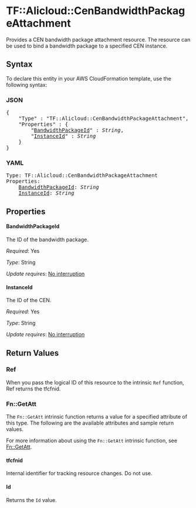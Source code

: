 # TF::Alicloud::CenBandwidthPackageAttachment

Provides a CEN bandwidth package attachment resource. The resource can be used to bind a bandwidth package to a specified CEN instance.

## Syntax

To declare this entity in your AWS CloudFormation template, use the following syntax:

### JSON

<pre>
{
    "Type" : "TF::Alicloud::CenBandwidthPackageAttachment",
    "Properties" : {
        "<a href="#bandwidthpackageid" title="BandwidthPackageId">BandwidthPackageId</a>" : <i>String</i>,
        "<a href="#instanceid" title="InstanceId">InstanceId</a>" : <i>String</i>
    }
}
</pre>

### YAML

<pre>
Type: TF::Alicloud::CenBandwidthPackageAttachment
Properties:
    <a href="#bandwidthpackageid" title="BandwidthPackageId">BandwidthPackageId</a>: <i>String</i>
    <a href="#instanceid" title="InstanceId">InstanceId</a>: <i>String</i>
</pre>

## Properties

#### BandwidthPackageId

The ID of the bandwidth package.

_Required_: Yes

_Type_: String

_Update requires_: [No interruption](https://docs.aws.amazon.com/AWSCloudFormation/latest/UserGuide/using-cfn-updating-stacks-update-behaviors.html#update-no-interrupt)

#### InstanceId

The ID of the CEN.

_Required_: Yes

_Type_: String

_Update requires_: [No interruption](https://docs.aws.amazon.com/AWSCloudFormation/latest/UserGuide/using-cfn-updating-stacks-update-behaviors.html#update-no-interrupt)

## Return Values

### Ref

When you pass the logical ID of this resource to the intrinsic `Ref` function, Ref returns the tfcfnid.

### Fn::GetAtt

The `Fn::GetAtt` intrinsic function returns a value for a specified attribute of this type. The following are the available attributes and sample return values.

For more information about using the `Fn::GetAtt` intrinsic function, see [Fn::GetAtt](https://docs.aws.amazon.com/AWSCloudFormation/latest/UserGuide/intrinsic-function-reference-getatt.html).

#### tfcfnid

Internal identifier for tracking resource changes. Do not use.

#### Id

Returns the <code>Id</code> value.

